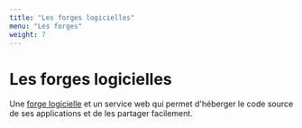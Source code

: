 ```yaml
---
title: "Les forges logicielles"
menu: "Les forges"
weight: 7
---
```


# Les forges logicielles

Une [forge logicielle](https://fr.wikipedia.org/wiki/Forge_(informatique)) et un service web qui permet d'héberger le code source de ses applications et de les partager facilement.